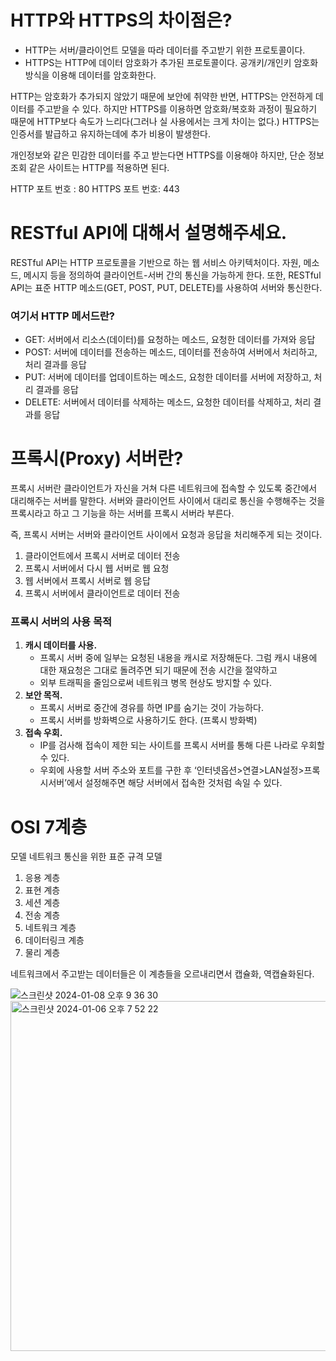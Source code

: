 # HTTP와 HTTPS의 차이점은?

- HTTP는 서버/클라이언트 모델을 따라 데이터를 주고받기 위한 프로토콜이다.
- HTTPS는 HTTP에 데이터 암호화가 추가된 프로토콜이다. 공개키/개인키 암호화 방식을 이용해 데이터를 암호화한다.

HTTP는 암호화가 추가되지 않았기 때문에 보안에 취약한 반면, HTTPS는 안전하게 데이터를 주고받을 수 있다. 하지만 HTTPS를 이용하면 암호화/복호화 과정이 필요하기 때문에 HTTP보다 속도가 느리다(그러나 실 사용에서는 크게 차이는 없다.) HTTPS는 인증서를 발급하고 유지하는데에 추가 비용이 발생한다.

개인정보와 같은 민감한 데이터를 주고 받는다면 HTTPS를 이용해야 하지만, 단순 정보 조회 같은 사이트는 HTTP를 적용하면 된다.

HTTP 포트 번호 : 80
HTTPS 포트 번호: 443

# RESTful API에 대해서 설명해주세요.

RESTful API는 HTTP 프로토콜을 기반으로 하는 웹 서비스 아키텍처이다. 자원, 메소드, 메시지 등을 정의하여 클라이언트-서버 간의 통신을 가능하게 한다. 또한, RESTful API는 표준 HTTP 메소드(GET, POST, PUT, DELETE)를 사용하여 서버와 통신한다.

### 여기서 HTTP 메서드란?

- GET: 서버에서 리소스(데이터)를 요청하는 메소드, 요청한 데이터를 가져와 응답
- POST: 서버에 데이터를 전송하는 메소드, 데이터를 전송하여 서버에서 처리하고, 처리 결과를 응답
- PUT: 서버에 데이터를 업데이트하는 메소드, 요청한 데이터를 서버에 저장하고, 처리 결과를 응답
- DELETE: 서버에서 데이터를 삭제하는 메소드, 요청한 데이터를 삭제하고, 처리 결과를 응답

# 프록시(Proxy) 서버란?

프록시 서버란 클라이언트가 자신을 거쳐 다른 네트워크에 접속할 수 있도록 중간에서 대리해주는 서버를 말한다. 서버와 클라이언트 사이에서 대리로 통신을 수행해주는 것을 프록시라고 하고 그 기능을 하는 서버를 프록시 서버라 부른다.

즉, 프록시 서버는 서버와 클라이언트 사이에서 요청과 응답을 처리해주게 되는 것이다.

1. 클라이언트에서 프록시 서버로 데이터 전송
2. 프록시 서버에서 다시 웹 서버로 웹 요청
3. 웹 서버에서 프록시 서버로 웹 응답
4. 프록시 서버에서 클라이언트로 데이터 전송

### 프록시 서버의 사용 목적

1. **캐시 데이터를 사용.**
    - 프록시 서버 중에 일부는 요청된 내용을 캐시로 저장해둔다. 그럼 캐시 내용에 대한 재요청은 그대로 돌려주면 되기 때문에 전송 시간을 절약하고
    - 외부 트래픽을 줄임으로써 네트워크 병목 현상도 방지할 수 있다.
2. **보안 목적.**
    - 프록시 서버로 중간에 경유를 하면 IP를 숨기는 것이 가능하다.
    - 프록시 서버를 방화벽으로 사용하기도 한다. (프록시 방화벽)
3. **접속 우회.**
    - IP를 검사해 접속이 제한 되는 사이트를 프록시 서버를 통해 다른 나라로 우회할 수 있다.
    - 우회에 사용할 서버 주소와 포트를 구한 후 ‘인터넷옵션>연결>LAN설정>프록시서버’에서 설정해주면 해당 서버에서 접속한 것처럼 속일 수 있다.

# OSI 7계층 
모델 네트워크 통신을 위한 표준 규격 모델 

1. 응용 계층
2. 표현 계층
3. 세션 계층
4. 전송 계층
5. 네트워크 계층
6. 데이터링크 계층
7. 물리 계층 

네트워크에서 주고받는 데이터들은 이 계층들을 오르내리면서 캡슐화, 역캡슐화된다. 

![스크린샷 2024-01-08 오후 9 36 30](https://github.com/in-ch/tech-inverview-study/assets/49556566/b5d083d4-2292-4ed6-a1eb-d8ac143d8beb)
<img width="560" alt="스크린샷 2024-01-06 오후 7 52 22" src="https://github.com/in-ch/tech-inverview-study/assets/49556566/c9bd65a4-f629-4b7d-b749-4dc5e41887c9">